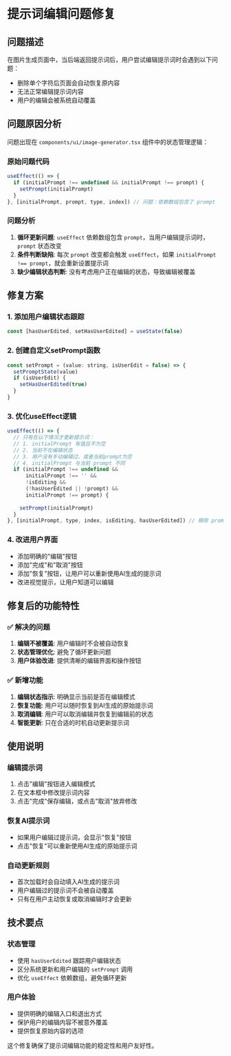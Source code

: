 # 提示词编辑问题修复

## 问题描述
在图片生成页面中，当后端返回提示词后，用户尝试编辑提示词时会遇到以下问题：
- 删除单个字符后页面会自动恢复原内容
- 无法正常编辑提示词内容
- 用户的编辑会被系统自动覆盖

## 问题原因分析
问题出现在 `components/ui/image-generator.tsx` 组件中的状态管理逻辑：

### 原始问题代码
```javascript
useEffect(() => {
  if (initialPrompt !== undefined && initialPrompt !== prompt) {
    setPrompt(initialPrompt)
  }
}, [initialPrompt, prompt, type, index]) // 问题：依赖数组包含了 prompt
```

### 问题分析
1. **循环更新问题**: `useEffect` 依赖数组包含 `prompt`，当用户编辑提示词时，`prompt` 状态改变
2. **条件判断缺陷**: 每次 `prompt` 改变都会触发 `useEffect`，如果 `initialPrompt !== prompt`，就会重新设置提示词
3. **缺少编辑状态判断**: 没有考虑用户正在编辑的状态，导致编辑被覆盖

## 修复方案

### 1. 添加用户编辑状态跟踪
```javascript
const [hasUserEdited, setHasUserEdited] = useState(false)
```

### 2. 创建自定义setPrompt函数
```javascript
const setPrompt = (value: string, isUserEdit = false) => {
  setPromptState(value)
  if (isUserEdit) {
    setHasUserEdited(true)
  }
}
```

### 3. 优化useEffect逻辑
```javascript
useEffect(() => {
  // 只有在以下情况才更新提示词：
  // 1. initialPrompt 有值且不为空
  // 2. 当前不在编辑状态
  // 3. 用户没有手动编辑过，或者当前prompt为空
  // 4. initialPrompt 与当前 prompt 不同
  if (initialPrompt !== undefined && 
      initialPrompt !== '' && 
      !isEditing && 
      (!hasUserEdited || !prompt) &&
      initialPrompt !== prompt) {
    
    setPrompt(initialPrompt)
  }
}, [initialPrompt, type, index, isEditing, hasUserEdited]) // 移除 prompt 依赖
```

### 4. 改进用户界面
- 添加明确的"编辑"按钮
- 添加"完成"和"取消"按钮
- 添加"恢复"按钮，让用户可以重新使用AI生成的提示词
- 改进视觉提示，让用户知道可以编辑

## 修复后的功能特性

### ✅ 解决的问题
1. **编辑不被覆盖**: 用户编辑时不会被自动恢复
2. **状态管理优化**: 避免了循环更新问题
3. **用户体验改进**: 提供清晰的编辑界面和操作按钮

### ✅ 新增功能
1. **编辑状态指示**: 明确显示当前是否在编辑模式
2. **恢复功能**: 用户可以随时恢复到AI生成的原始提示词
3. **取消编辑**: 用户可以取消编辑并恢复到编辑前的状态
4. **智能更新**: 只在合适的时机自动更新提示词

## 使用说明

### 编辑提示词
1. 点击"编辑"按钮进入编辑模式
2. 在文本框中修改提示词内容
3. 点击"完成"保存编辑，或点击"取消"放弃修改

### 恢复AI提示词
- 如果用户编辑过提示词，会显示"恢复"按钮
- 点击"恢复"可以重新使用AI生成的原始提示词

### 自动更新规则
- 首次加载时会自动填入AI生成的提示词
- 用户编辑过的提示词不会被自动覆盖
- 只有在用户主动恢复或取消编辑时才会更新

## 技术要点

### 状态管理
- 使用 `hasUserEdited` 跟踪用户编辑状态
- 区分系统更新和用户编辑的 `setPrompt` 调用
- 优化 `useEffect` 依赖数组，避免循环更新

### 用户体验
- 提供明确的编辑入口和退出方式
- 保护用户的编辑内容不被意外覆盖
- 提供恢复原始内容的选项

这个修复确保了提示词编辑功能的稳定性和用户友好性。